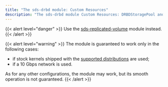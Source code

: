 ```yaml
---
title: "The sds-drbd module: Custom Resources"
description: "The sds-drbd module Custom Resources: DRBDStoragePool and DRBDStorageClass."
---
```


{{< alert level="danger" >}}
Use the [sds-replicated-volume](https://deckhouse.ru/modules/sds-replicated-volume/stable/) module instead.
{{< /alert >}}

{{< alert level="warning" >}}
The module is guaranteed to work only in the following cases:
- if stock kernels shipped with the [supported distributions](https://deckhouse.io/documentation/v1/supported_versions.html#linux) are used;
- if a 10 Gbps network is used.

As for any other configurations, the module may work, but its smooth operation is not guaranteed.
{{< /alert >}}
